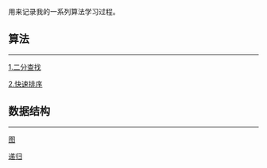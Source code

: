 用来记录我的一系列算法学习过程。

## 算法

---

[1.二分查找](https://github.com/12bitsD/MyAlog/blob/main/二分查找法-算法.md)

[2.快速排序](https://github.com/12bitsD/MyAlog/blob/main/快速排序.md)

## 数据结构

---

[图](https://github.com/12bitsD/MyAlog/blob/main/图graph-数据结构.md)

[递归](https://github.com/12bitsD/MyAlog/blob/main/递归（recursion）.md)

